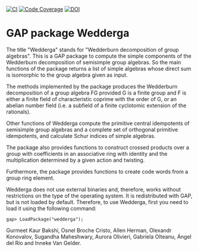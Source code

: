 [![CI](https://github.com/gap-packages/wedderga/actions/workflows/CI.yml/badge.svg)](https://github.com/gap-packages/wedderga/actions/workflows/CI.yml)
[![Code Coverage](https://codecov.io/github/gap-packages/wedderga/coverage.svg?branch=master&token=)](https://codecov.io/gh/gap-packages/wedderga)
[![DOI](https://zenodo.org/badge/DOI/10.5281/zenodo.3827913.svg)](https://doi.org/10.5281/zenodo.3827913)

# GAP package Wedderga

The title "Wedderga" stands for "Wedderburn decomposition of group algebras". 
This is a  GAP package  to compute  the simple components  of the  Wedderburn 
decomposition  of  semisimple  group algebras.  So the main functions  of the 
package returns  a list of simple algebras  whose direct sum is isomorphic to 
the group algebra given as input.

The methods implemented by the package  produces the Wedderburn decomposition 
of a group algebra FG provided  G is a finite group and  F is either a finite 
field  of  characteristic coprime with  the order of G,  or an abelian number 
field (i.e. a subfield of a finite cyclotomic extension of the rationals).

Other functions  of  Wedderga  compute  the primitive  central idempotents of 
semisimple  group  algebras  and  a  complete  set  of  orthogonal  primitive 
idempotents, and calculate Schur indices of simple algebras.

The package also  provides  functions  to  construct  crossed products over a 
group  with  coefficients  in  an  associative  ring  with  identity  and the 
multiplication determined by a given action and twisting.

Furthermore, the package  provides functions to create code words from a group 
ring element.

Wedderga  does  not  use  external  binaries and,  therefore,  works  without 
restrictions on  the type  of the operating system.  It is redistributed with
GAP, but is not loaded by default. Therefore, to use Wedderga, first you need
to load it using the following command:

    gap> LoadPackage("wedderga");


Gurmeet Kaur Bakshi, Osnel Broche Cristo, Allen Herman,  Olexandr Konovalov, 
Sugandha Maheshwary, Aurora Olivieri, Gabriela Olteanu, Ángel del Río and 
Inneke Van Gelder.
